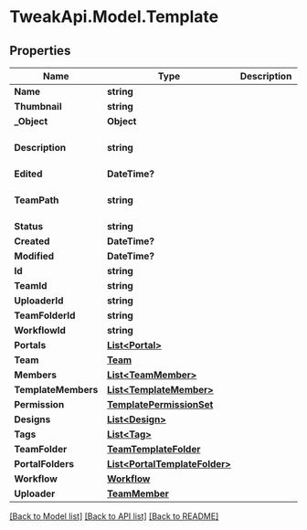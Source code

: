 # TweakApi.Model.Template
## Properties

Name | Type | Description | Notes
------------ | ------------- | ------------- | -------------
**Name** | **string** |  | 
**Thumbnail** | **string** |  | [optional] 
**_Object** | **Object** |  | 
**Description** | **string** |  | [optional] [default to ""]
**Edited** | **DateTime?** |  | [optional] 
**TeamPath** | **string** |  | [optional] [default to "/"]
**Status** | **string** |  | [optional] 
**Created** | **DateTime?** |  | [optional] 
**Modified** | **DateTime?** |  | [optional] 
**Id** | **string** |  | [optional] 
**TeamId** | **string** |  | [optional] 
**UploaderId** | **string** |  | [optional] 
**TeamFolderId** | **string** |  | [optional] 
**WorkflowId** | **string** |  | [optional] 
**Portals** | [**List&lt;Portal&gt;**](Portal.md) |  | [optional] 
**Team** | [**Team**](Team.md) |  | [optional] 
**Members** | [**List&lt;TeamMember&gt;**](TeamMember.md) |  | [optional] 
**TemplateMembers** | [**List&lt;TemplateMember&gt;**](TemplateMember.md) |  | [optional] 
**Permission** | [**TemplatePermissionSet**](TemplatePermissionSet.md) |  | [optional] 
**Designs** | [**List&lt;Design&gt;**](Design.md) |  | [optional] 
**Tags** | [**List&lt;Tag&gt;**](Tag.md) |  | [optional] 
**TeamFolder** | [**TeamTemplateFolder**](TeamTemplateFolder.md) |  | [optional] 
**PortalFolders** | [**List&lt;PortalTemplateFolder&gt;**](PortalTemplateFolder.md) |  | [optional] 
**Workflow** | [**Workflow**](Workflow.md) |  | [optional] 
**Uploader** | [**TeamMember**](TeamMember.md) |  | [optional] 

[[Back to Model list]](../README.md#documentation-for-models) [[Back to API list]](../README.md#documentation-for-api-endpoints) [[Back to README]](../README.md)

